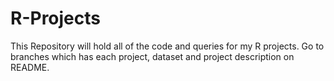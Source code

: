 # R-Projects <br/>
This Repository will hold all of the code and queries for my R projects. Go to branches which has each project, dataset and project description on README.
